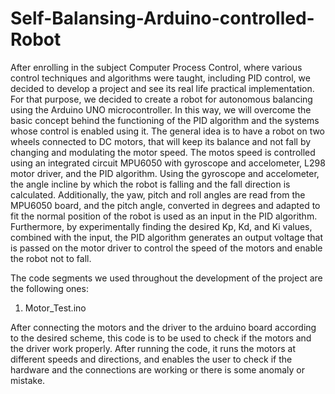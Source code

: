 # Self-Balansing-Arduino-controlled-Robot

After enrolling in the subject  Computer Process Control, where various control techniques and algorithms were taught, including PID control, we decided to develop a project and see its real life practical implementation.
For that purpose, we decided to create a robot for autonomous balancing using the Arduino UNO microcontroller. In this way, we will overcome the basic concept behind the functioning of the PID algorithm and the systems whose control is enabled using it.
The general idea is to have a robot on two wheels connected to DC motors, that will keep its balance and not fall by changing and modulating the motor speed. The motos speed is controlled using an integrated circuit MPU6050 with gyroscope and accelometer, L298 motor driver, and the PID algorithm. Using the gyroscope and accelometer, the angle incline by which the robot is falling and the fall direction is calculated. Additionally, the yaw, pitch and roll angles are read from the MPU6050 board, and the pitch angle, converted in degrees and adapted to fit the normal position of the robot is used as an input in the PID algorithm. Furthermore, by experimentally finding the desired Kp, Kd, and Ki values, combined with the input, the PID algorithm generates an output voltage that is passed on the motor driver to control the speed of the motors and enable the robot not to fall. 


The code segments we used throughout the development of the project are the following ones: 

1) Motor_Test.ino

After connecting the motors and the driver to the arduino board according to the desired scheme, this code is to be used to check if the motors and the driver work properly.
After running the code, it runs the motors at different speeds and directions, and enables the user to check if the hardware and the connections are working or there is some anomaly or mistake. 

